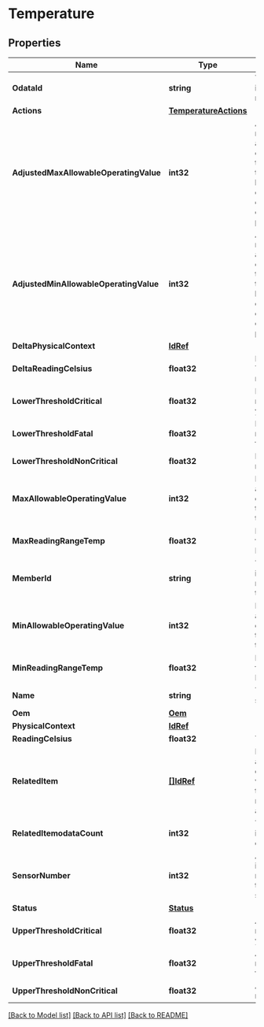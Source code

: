 # Temperature

## Properties
Name | Type | Description | Notes
------------ | ------------- | ------------- | -------------
**OdataId** | **string** | The unique identifier for a resource. | 
**Actions** | [**TemperatureActions**](TemperatureActions.md) |  | [optional] 
**AdjustedMaxAllowableOperatingValue** | **int32** | Adjusted maximum allowable operating temperature for this equipment based on the current environmental conditions present. | [optional] 
**AdjustedMinAllowableOperatingValue** | **int32** | Adjusted minimum allowable operating temperature for this equipment based on the current environmental conditions present. | [optional] 
**DeltaPhysicalContext** | [**IdRef**](idRef.md) |  | [optional] 
**DeltaReadingCelsius** | **float32** | Delta Temperature reading. | [optional] 
**LowerThresholdCritical** | **float32** | Below normal range but not yet fatal. | [optional] 
**LowerThresholdFatal** | **float32** | Below normal range and is fatal. | [optional] 
**LowerThresholdNonCritical** | **float32** | Below normal range. | [optional] 
**MaxAllowableOperatingValue** | **int32** | Maximum allowable operating temperature for this equipment. | [optional] 
**MaxReadingRangeTemp** | **float32** | Maximum value for ReadingCelsius. | [optional] 
**MemberId** | **string** | This is the identifier for the member within the collection. | 
**MinAllowableOperatingValue** | **int32** | Minimum allowable operating temperature for this equipment. | [optional] 
**MinReadingRangeTemp** | **float32** | Minimum value for ReadingCelsius. | [optional] 
**Name** | **string** | Temperature sensor name. | [optional] 
**Oem** | [**Oem**](Oem.md) |  | [optional] 
**PhysicalContext** | [**IdRef**](idRef.md) |  | [optional] 
**ReadingCelsius** | **float32** | Temperature. | [optional] 
**RelatedItem** | [**[]IdRef**](idRef.md) | Describes the areas or devices to which this temperature measurement applies. | [optional] 
**RelatedItemodataCount** | **int32** | The number of items in a collection. | [optional] 
**SensorNumber** | **int32** | A numerical identifier to represent the temperature sensor. | [optional] 
**Status** | [**Status**](Status.md) |  | [optional] 
**UpperThresholdCritical** | **float32** | Above normal range but not yet fatal. | [optional] 
**UpperThresholdFatal** | **float32** | Above normal range and is fatal. | [optional] 
**UpperThresholdNonCritical** | **float32** | Above normal range. | [optional] 

[[Back to Model list]](../README.md#documentation-for-models) [[Back to API list]](../README.md#documentation-for-api-endpoints) [[Back to README]](../README.md)


